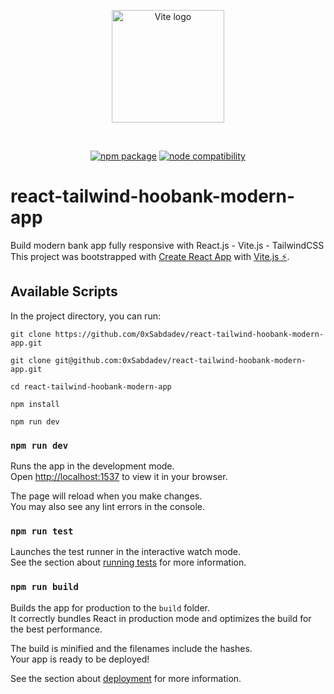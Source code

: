 <p align="center">
  <a href="https://vitejs.dev" target="_blank" rel="noopener noreferrer">
    <img width="180" src="https://vitejs.dev/logo.svg" alt="Vite logo">
  </a>
</p>
<br/>
<p align="center">
  <a href="https://npmjs.com/package/vite"><img src="https://img.shields.io/npm/v/vite.svg" alt="npm package"></a>
  <a href="https://nodejs.org/en/about/releases/"><img src="https://img.shields.io/node/v/vite.svg" alt="node compatibility"></a>
</p>

# react-tailwind-hoobank-modern-app
Build modern bank app fully responsive with React.js - Vite.js - TailwindCSS <br/>
This project was bootstrapped with [Create React App](https://github.com/facebook/create-react-app) with [Vite.js ⚡](https://vitejs.dev/).

## Available Scripts

In the project directory, you can run:

```
git clone https://github.com/0xSabdadev/react-tailwind-hoobank-modern-app.git
```
```
git clone git@github.com:0xSabdadev/react-tailwind-hoobank-modern-app.git
```
```
cd react-tailwind-hoobank-modern-app
```
```
npm install
```
```
npm run dev
```
### `npm run dev`

Runs the app in the development mode.\
Open [http://localhost:1537](http://localhost:1537) to view it in your browser.

The page will reload when you make changes.\
You may also see any lint errors in the console.

### `npm run test`

Launches the test runner in the interactive watch mode.\
See the section about [running tests](https://facebook.github.io/create-react-app/docs/running-tests) for more information.

### `npm run build`

Builds the app for production to the `build` folder.\
It correctly bundles React in production mode and optimizes the build for the best performance.

The build is minified and the filenames include the hashes.\
Your app is ready to be deployed!

See the section about [deployment](https://facebook.github.io/create-react-app/docs/deployment) for more information.
